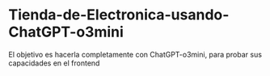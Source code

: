 # Tienda-de-Electronica-usando-ChatGPT-o3mini
El objetivo es hacerla completamente con ChatGPT-o3mini, para probar sus capacidades en el frontend
